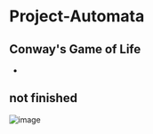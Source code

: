 # Project-Automata
## Conway's Game of Life
-

## not finished

![image](https://user-images.githubusercontent.com/33639948/68089111-aaffd600-fe76-11e9-9e0c-5c6d1aeffba9.png)
